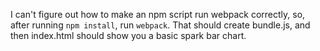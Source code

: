 
I can't figure out how to make an npm script run webpack correctly,
so, after running `npm install`, run `webpack`. That should create
bundle.js, and then index.html should show you a basic spark bar chart.
